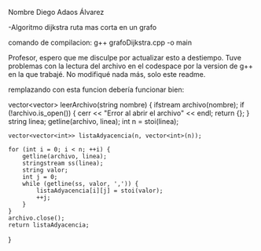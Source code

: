 Nombre Diego Adaos Álvarez

-Algoritmo dijkstra ruta mas corta en un grafo

comando de compilacion: g++ grafoDijkstra.cpp -o main

Profesor, espero que me disculpe por actualizar esto a destiempo. Tuve problemas con la lectura del archivo en el codespace por la version de g++ en la que trabajé.
No modifiqué nada más, solo este readme.

remplazando con esta funcion debería funcionar bien:

vector<vector<int>> leerArchivo(string nombre) {
    ifstream archivo(nombre);
    if (!archivo.is_open()) {
        cerr << "Error al abrir el archivo" << endl;
        return {};
    }
    string linea;
    getline(archivo, linea); 
    int n = stoi(linea);

    vector<vector<int>> listaAdyacencia(n, vector<int>(n));

    for (int i = 0; i < n; ++i) {
        getline(archivo, linea);
        stringstream ss(linea);
        string valor;
        int j = 0;
        while (getline(ss, valor, ',')) {
            listaAdyacencia[i][j] = stoi(valor);
            ++j;
        }
    }
    archivo.close();
    return listaAdyacencia;
}
